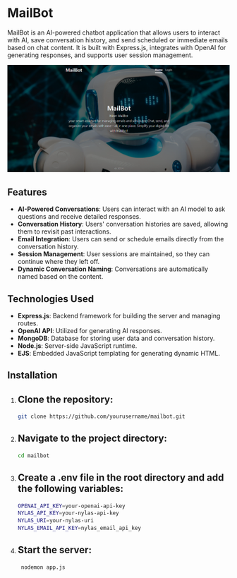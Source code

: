 # MailBot

MailBot is an AI-powered chatbot application that allows users to interact with AI, save conversation history, and send scheduled or immediate emails based on chat content. It is built with Express.js, integrates with OpenAI for generating responses, and supports user session management.

![Description of the image](https://github.com/Nasreena847/MailBot/blob/main/Images/Screenshot%20(156).png)
## Features

- **AI-Powered Conversations**: Users can interact with an AI model to ask questions and receive detailed responses.
- **Conversation History**: Users' conversation histories are saved, allowing them to revisit past interactions.
- **Email Integration**: Users can send or schedule emails directly from the conversation history.
- **Session Management**: User sessions are maintained, so they can continue where they left off.
- **Dynamic Conversation Naming**: Conversations are automatically named based on the content.

## Technologies Used

- **Express.js**: Backend framework for building the server and managing routes.
- **OpenAI API**: Utilized for generating AI responses.
- **MongoDB**: Database for storing user data and conversation history.
- **Node.js**: Server-side JavaScript runtime.
- **EJS**: Embedded JavaScript templating for generating dynamic HTML.

## Installation

1. ## Clone the repository:
   ```bash
   git clone https://github.com/yourusername/mailbot.git

2. ## Navigate to the project directory:
   ```bash
   cd mailbot

3. ## Create a .env file in the root directory and add the following variables:
   ```bash
   OPENAI_API_KEY=your-openai-api-key
   NYLAS_API_KEY=your-nylas-api-key
   NYLAS_URI=your-nylas-uri
   NYLAS_EMAIL_API_KEY=nylas_email_api_key

4. ## Start the server:
   ```bash
    nodemon app.js

